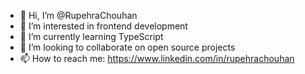 - 👋 Hi, I’m @RupehraChouhan
- 👀 I’m interested in frontend development
- 🌱 I’m currently learning TypeScript
- 💞️ I’m looking to collaborate on open source projects
- 📫 How to reach me: https://www.linkedin.com/in/rupehrachouhan 

<!---
RupehraChouhan/RupehraChouhan is a ✨ special ✨ repository because its `README.md` (this file) appears on your GitHub profile.
You can click the Preview link to take a look at your changes.
--->
